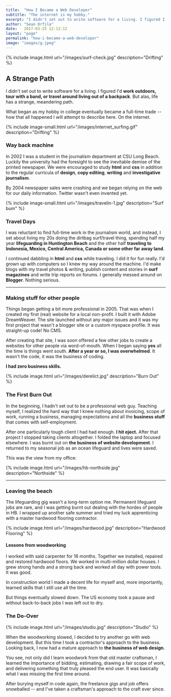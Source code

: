 ```yaml
---
title:  "How I Became a Web Developer"
subtitle: "The internet is my hobby."
excerpt: "I didn't set out to write software for a living. I figured I'd work outdoors, tour with a band, or travel around living out of a backpack. But alas, life has a strange, meandering path..."
author: "Sean Orfila"
date:   2017-03-25 12:12:12
layout: "page"
permalink: "how-i-became-a-web-developer"
image: "images/g.jpeg"
---
```


{% include image.html url="/images/surf-check.jpg" description="Drifting" %} 

## A Strange Path
I didn't set out to write software for a living. I figured I'd **work outdoors, tour with a band, or travel around living out of a backpack**. But alas, life has a strange, meandering path.

What began as my hobby in college eventually became a full-time trade -- how that all happened I will attempt to describe here. On the internet.

{% include image-small.html url="/images/internet_surfing.gif" description="Drifting" %} 

### Way back machine

In 2002 I was a student in the journalism department at CSU Long Beach. Luckily the university had the foresight to see the inevitable demise of the printed newspaper. We were encouraged to study **html** and **css** in addition to the regular curricula of **design**, **copy editing**, **writing** and **investigative journalism**. 

By 2004 newspaper sales were crashing and we began relying on the web for our daily information. Twitter wasn't even invented yet.

{% include image-small.html url="/images/travelin-1.jpg" description="Surf bum" %} 

### Travel Days

I was reluctant to find full-time work in the journalism world, and instead, I set about living my 20s doing the dirtbag surf/travel thing, spending half my year **lifeguarding in Huntington Beach** and the other half **traveling to Indonesia, Mexico, Central America, Canada or some other far away land**.

I continued dabbling in **html** and **css** while traveling. I did it for fun really. I'd grown up with computers so I knew my way around the machine. I'd make blogs with my travel photos & writing, publish content and stories in **surf magazines** and write trip reports on forums. I generally messed around on **Blogger**. Nothing serious. 

---

### Making stuff for other people

Things began getting a bit more professional in 2005. That was when I created my first (real) website for a local non-profit. I built it with Adobe DreamWeaver. The site launched without any major issues and it was my first project that wasn't a blogger site or a custom myspace profile. It was straight-up code! No CMS.
 
After creating that site, I was soon offered a few other jobs to create a websites for other people via word-of-mouth. When I began saying **yes** all the time is things went south. **After a year or so, I was overwhelmed**. It wasn't the code, it was the business of coding. 

**I had zero business skills.**

{% include image.html url="/images/derelict.jpg" description="Burn Out" %} 

### The First Burn Out

In the beginning, I hadn't set out to be a professional web guy. Teaching myself, I realized the hard way that I knew nothing about invoicing, scope of work, running a business, managing expectations and all the **business stuff** that comes with self-employment.

After one particularly tough client I had had enough. **I hit eject.** After that project I stopped taking clients altogether. I folded the laptop and focused elsewhere. I was burnt out on **the business of website development**. I returned to my seasonal job as an ocean lifeguard and lives were saved.

This was the view from my office:

{% include image.html url="/images/hb-northside.jpg" description="Northside" %} 

---

### Leaving the beach

The lifeguarding gig wasn't a long-term option me. Permanent lifeguard jobs are rare, and I was getting burnt out dealing with the hordes of people in HB. I wrapped up another safe summer and tried my luck apprenticing with a master hardwood flooring contractor.

{% include image.html url="/images/hardwood.jpg" description="Hardwood Flooring" %} 

#### Lessons from woodworking
 
I worked with said carpenter for 16 months. Together we installed, repaired and restored hardwood floors. We worked in multi-million dollar houses. I grew strong hands and a strong back and worked all day with power tools. It was good.

In construction world I made a decent life for myself and, more importantly, learned skills that I still use all the time. 

But things eventually slowed down. The US economy took a pause and without back-to-back jobs I was left out to dry. 

### The Do-Over

{% include image.html url="/images/studio.jpg" description="Studio" %} 

When the woodworking slowed, I decided to try another go with web development. But this time I took a contractor's approach to the business. Looking back, I now had a mature approach to **the business of web design**. 

You see, not only did I learn woodwork from that old master craftsman, I learned the importance of bidding, estimating, drawing a fair scope of work, and delivering something that truly pleased the end user. It was basically what I was missing the first time around.

After burying myself in code again, the freelance gigs and job offers snowballed -- and I've taken a craftsman's approach to the craft ever since.